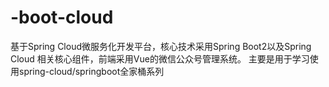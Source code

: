 # -boot-cloud
基于Spring Cloud微服务化开发平台，核心技术采用Spring Boot2以及Spring Cloud 相关核心组件，前端采用Vue的微信公众号管理系统。 主要是用于学习使用spring-cloud/springboot全家桶系列
